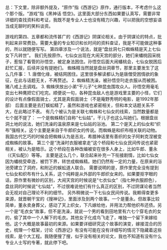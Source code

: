 总：下文里，除非额外提及，“原作”指《西游记》原作，通行版本，不考虑什么这个那个版。“游戏”指《黑神话 悟空》。这里面大部分东西如果要认真写，需要非常详细的查找资料和考证，我既不是专业人士也没有精力兴趣，可以把我的空想妄语当成无聊时的笑料谈资。

游戏的第四、五章都和流传甚广的《西游记》阴谋论相关。由于阴谋论的特点，批判起来非常费劲，需要大量的专业知识和长时间的资料查证，我是不可能做这种事的，所以就随便写写。
第四章涉及一个说法，就是“盘丝洞七只蜘蛛精是天上七仙女下凡转世”。
我们先按原作。七仙女出现在大闹天宫的部分，她们来蟠桃园采桃子，惹恼了看管的孙悟空，被定身法困住。孙悟空后面大闹蟠桃会，七仙女脱困后赶忙汇报，后续并没有提她们。
蜘蛛精当然就是盘丝洞章节，那里主要发生了这么几件事：
	1. 唐僧化缘，被结网困住。这里很多解读都认为是唐僧受困情欲的象征，在此与话题无关，不再赘述。
	2. 蜘蛛精洗澡，被孙悟空叼走衣服从而被困。猪八戒上去调戏。
	3. 蜘蛛侠放出小弟“干儿子”七种昆虫围攻众人。孙悟空用毫毛变出七种鹰把它们吃完。顺便说一句，各种昆虫敌人也是游戏里主要的小怪，它们的设计有点像假面骑士，尤其是真假面骑士（不是庵野秀明的电影，是1992年那部）
后面主要是去打蜈蚣精了，虽然和游戏也紧密相关，但和本文话题关系不大，在此略过不表。
有几个被认为是关联七蜘蛛和七仙女的线索，当然数量都是七个就不提了：
一个是蜘蛛精们自称“七仙姑”，干儿子也这么叫她们。根据盘丝洞土地的说法，她们洗澡的温泉原来是七仙姑的浴池。
第二个是天上的仙女和“织布”强相关。这个主要是来自于牛郎织女的传说。而蜘蛛是和织布相关联的动物。我国古代乞巧的时候会把蜘蛛认为是吉兆，希腊神话里有善织的女子阿剌克涅被变成蜘蛛的故事。
第三个是“洗澡时衣服被拿走”这个桥段和七仙女民间传说也紧密相关，被认为是暗示。这个桥段在各种改编被安在很多人身上，比如牛郎、董永（《天仙配》）等等。
主要是这么几个，联合起来补充一下衔接剧情，比如七仙女因为蟠桃受牵连，被罚下界，转世成蜘蛛精。她们仍然有一定的力量，在原来的浴池旁建立了洞府，和附近的蜈蚣道人联合。
需要说明的是，原作里完全没有提到七仙女和织布有什么关系，这个纯粹是从外部的牛郎织女来的。如果要抠字眼的话，原作里有微妙的区别，大闹天宫的时候说是“七衣仙女”（指七种衣服颜色），盘丝洞的时候说“七仙姑”，不过很难说他们有什么真正的区别，不过阴谋论者当然会无视对自己理论不利的细节。
另外稍微说一下七仙女民间传说。我赖得查更多来源，就晋朝干宝的《搜神记》，里面涉及到两个故事。一个是董永。但故事比较简单，董永卖身葬父，感动了天上织女，下凡嫁给他，并用法力帮他织布还债。另一个是“毛衣女”故事，但不是洗澡，就说一个男的看到田地里有六七个穿毛衣的女的，偷了其中一个人解下的毛衣。其他女子化成鸟飞走了，唯独一个留下来嫁给他。这个大概是故事最初的来源。如果要详细研究这个故事的演变，嫁接混合的历史，梳理一个框架，讨论《西游记》有没有可能在没有详细写的情况下隐藏着这些线索，是个大工程。我随便搜了搜，似乎没有相关的论文，我也不知道有没有什么专业人士写的专著，就此停下吧。
